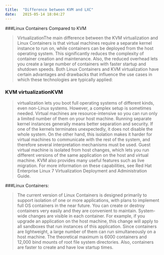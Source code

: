```yaml
---
title:  "Difference between KVM and LXC"
date:   2015-05-14 18:04:27
---
```


###Linux Containers Compared to KVM

>VirtualizationThe main difference between the KVM virtualization and Linux Containers is that virtual machines require a separate kernel instance to run on, while containers can be deployed from the host operating system. This significantly reduces the complexity of container creation and maintenance. Also, the reduced overhead lets you create a large number of containers with faster startup and shutdown speeds. Both Linux Containers and KVM virtualization have certain advantages and drawbacks that influence the use cases in which these technologies are typically applied:

### KVM virtualizationKVM

>virtualization lets you boot full operating systems of different kinds, even non-Linux systems. However, a complex setup is sometimes needed. Virtual machines are resource-intensive so you can run only a limited number of them on your host machine.
Running separate kernel instances generally means better separation and security. If one of the kernels terminates unexpectedly, it does not disable the whole system. On the other hand, this isolation makes it harder for virtual machines to communicate with the rest of the system, and therefore several interpretation mechanisms must be used.
Guest virtual machine is isolated from host changes, which lets you run different versions of the same application on the host and virtual machine. KVM also provides many useful features such as live migration. For more information on these capabilities, see Red Hat Enterprise Linux 7 Virtualization Deployment and Administration Guide.

###Linux Containers:

>The current version of Linux Containers is designed primarily to support isolation of one or more applications, with plans to implement full OS containers in the near future. You can create or destroy containers very easily and they are convenient to maintain.
System-wide changes are visible in each container. For example, if you upgrade an application on the host machine, this change will apply to all sandboxes that run instances of this application.
Since containers are lightweight, a large number of them can run simultaneously on a host machine. The theoretical maximum is 6000 containers and 12,000 bind mounts of root file system directories. Also, containers are faster to create and have low startup times.
